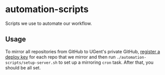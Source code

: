 # automation-scripts
Scripts we use to automate our workflow.

## Usage

To mirror all repositories from GitHub to UGent's private GitHub, [register a deploy key](https://developer.github.com/v3/guides/managing-deploy-keys/) for each repo that we mirror and then run `./automation-scripts/setup-server.sh` to set up a mirroring `cron` task. After that, you should be all set.
